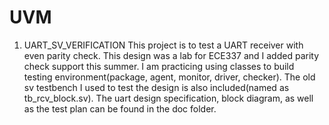 # UVM
1. UART_SV_VERIFICATION
   This project is to test a UART receiver with even parity check. This design was a lab for ECE337 and I added parity check support this summer.
   I am practicing using classes to build testing environment(package, agent, monitor, driver, checker). The old sv testbench I used to test the design is also included(named as tb_rcv_block.sv).
   The uart design specification, block diagram, as well as the test plan can be found in the doc folder.
